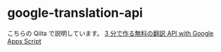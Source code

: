 # google-translation-api

こちらの Qiita で説明しています。
[3 分で作る無料の翻訳 API with Google Apps Script](https://qiita.com/tanabee/items/c79c5c28ba0537112922)
